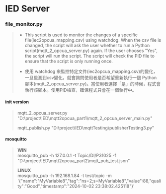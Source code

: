 # IED Server


### file_monitor.py
> * This script is used to monitor the changes of a specific file(iec2opcua_mapping.csv) using watchdog. When the csv file is changed, the script will ask the user whether to run a Python script(mqtt_2_opcua_server.py) again. If the user chooses "Yes", the script will run the script. The script will check the PID file to ensure that the script is only running once.
> 
> * 使用 watchdog 來監控特定文件(iec2opcua_mapping.csv)的變化，一旦監測到csv變化，就會詢問使用者是否希望重新執行一個 Python 腳本(mqtt_2_opcua_server.py)。當使用者選擇「是」的時候，程式會執行該腳本。使用PID檢查，確保程式只會在一個執行中。



#### init version
> mqtt_2_opcua_server.py  "D:\project\IED\mqtt2opcua_part1\mqtt_2_opcua_server_main.py"
>   
> mqtt_publish.py 
"D:\project\IED\mqttTesting\publisherTesting3.py"



#### mosquitto 
> **WIN**    
mosquitto_pub -h 127.0.0.1 -t Topic/DI/P31025 -f "D:\project\IED\mqtt2opcua_part2\mqtt_pub_test.json"
>  
>**LINUX**  
mosquitto_pub -h 192.168.1.84 -t test/topic -m '{"name":"MyVariable8","tag":"ns=2;s=MyVariable8","value":88,"quality":"Good","timestamp":"2024-10-02 23:38:02.425118"}'



